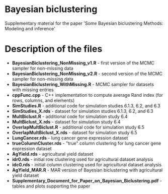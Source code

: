 # Bayesian biclustering
Supplementary material for the paper 'Some Bayesian biclustering Methods: Modeling and inference'

# Description of the files

- **BayesianBiclustering_NonMissing_v1.R** - first version of the MCMC sampler for non-missing data
- **BayesianBiclustering_NonMissing_v2.R** - second version of the MCMC sampler for non-missing data
- **BayesianBiclustering_WithMissing.R** - MCMC sampler for datasets with missing entries
- **cppFunc.cpp** - C++ implementation to compute average Rand index (for rows, columns, and elements)
- **SimStudies.R** - additional code for simulation studies 6.1.3, 6.2, and 6.3
- **SimStudies_X.rds** - dataset for simulation studies 6.1.3, 6.2, and 6.3
- **MultBiclust.R** - additional code for simulation study 6.4
- **MultBiclust_X.rds** - dataset for simulation study 6.4
- **OverlapMultBiclust.R** - additional code for simulation study 6.5
- **OverlapMultBiclust_X.rds** - dataset for simulation study 6.5
- **LungCancer.rds** - lung cancer gene expression dataset
- **trueColumnCluster.rds** - "true" column clustering for lung cancer gene expression dataset
- **AgYield.rds** - agricultural yield dataset
- **idr0.rds** - initial row clustering used for agricultural dataset analysis
- **idc0.rds** - initial column clustering used for agricultural dataset analysis
- **AgYield_MAR.R** - MAR version of Bayesian biclustering with agricultural yield dataset
- **Supplementary_Document_for_Paper_on_Bayesian_Biclustering.pdf** - tables and plots supporting the paper

